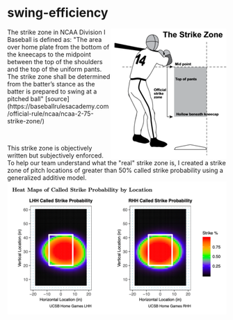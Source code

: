 # swing-efficiency

<img align="right" src="img/ncaa_strike_zone.png">
The strike zone in NCAA Division I Baseball is defined as: "The area over home plate from the bottom of the kneecaps to the midpoint between the top of the shoulders and the top of the uniform pants. The strike zone shall be determined from the batter’s stance as the batter is prepared to swing at a pitched ball" [source](https://baseballrulesacademy.com/official-rule/ncaa/ncaa-2-75-strike-zone/)

<p>&nbsp  </p>

This strike zone is objectively written but subjectively enforced. To help our team understand what the "real" strike zone is, I created a strike zone of pitch locations of greater than 50% called strike probability using a generalized additive model.
![strike_zone_heat_map](img/strike_zone_heat_map.png)
